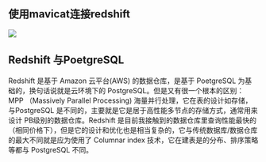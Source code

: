 ## 使用mavicat连接redshift
![](https://sunxvming.com/imgs/03fde49b-f29f-4259-b998-4da7a0278abd.png)




## Redshift 与PoetgreSQL 
Redshift 是基于 Amazon 云平台(AWS) 的数据仓库，是基于 PoetgreSQL 为基础的，换句话说就是云环境下的 PostgreSQL。但是又有很一个根本的区别：MPP （Massively Parallel Processing)  海量并行处理，它在表的设计如存储，与PostgreSQL 是不同的，主要就是它是居于高性能多节点的存储方式，通常用来设计 PB级别的数据仓库。Redshift 是目前我接触到的数据仓库里查询性能最快的（相同价格下），但是它的设计和优化也是相当复杂的，它与传统数据库/数据仓库的最大不同就是应为使用了 Columnar index 技术，它在建表是的分布、排序策略等都与 PostgreSQL 不同。



